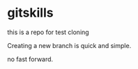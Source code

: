 # gitskills
this is a repo for test cloning

Creating a new branch is quick and simple.

no fast forward.
